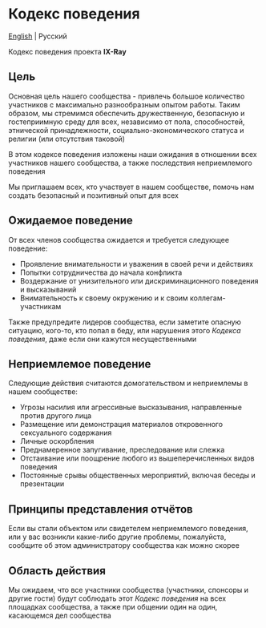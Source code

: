 # Кодекс поведения

[English](./CODE_OF_CONDUCT.md) | Русский

Кодекс поведения проекта __IX-Ray__

## Цель

Основная цель нашего сообщества - привлечь большое количество участников с максимально разнообразным опытом работы. Таким образом, мы стремимся обеспечить дружественную, безопасную и гостеприимную среду для всех, независимо от пола, способностей, этнической принадлежности, социально-экономического статуса и религии (или отсутствия таковой)

В этом кодексе поведения изложены наши ожидания в отношении всех участников нашего сообщества, а также последствия неприемлемого поведения

Мы приглашаем всех, кто участвует в нашем сообществе, помочь нам создать безопасный и позитивный опыт для всех

## Ожидаемое поведение

От всех членов сообщества ожидается и требуется следующее поведение:

- Проявление внимательности и уважения в своей речи и действиях
- Попытки сотрудничества до начала конфликта
- Воздержание от унизительного или дискриминационного поведения и высказываний
- Внимательность к своему окружению и к своим коллегам-участникам

Также предупредите лидеров сообщества, если заметите опасную ситуацию, кого-то, кто попал в беду, или нарушения этого _Кодекса поведения_, даже если они кажутся несущественными

## Неприемлемое поведение

Следующие действия считаются домогательством и неприемлемы в нашем сообществе:

- Угрозы насилия или агрессивные высказывания, направленные против другого лица
- Размещение или демонстрация материалов откровенного сексуального содержания
- Личные оскорбления
- Преднамеренное запугивание, преследование или слежка
- Отстаивание или поощрение любого из вышеперечисленных видов поведения
- Постоянные срывы общественных мероприятий, включая беседы и презентации

## Принципы представления отчётов

Если вы стали объектом или свидетелем неприемлемого поведения, или у вас возникли какие-либо другие проблемы, пожалуйста, сообщите об этом администратору сообщества как можно скорее

## Область действия

Мы ожидаем, что все участники сообщества (участники, спонсоры и другие гости) будут соблюдать этот _Кодекс поведения_ на всех площадках сообщества, а также при общении один на один, касающемся дел сообщества
